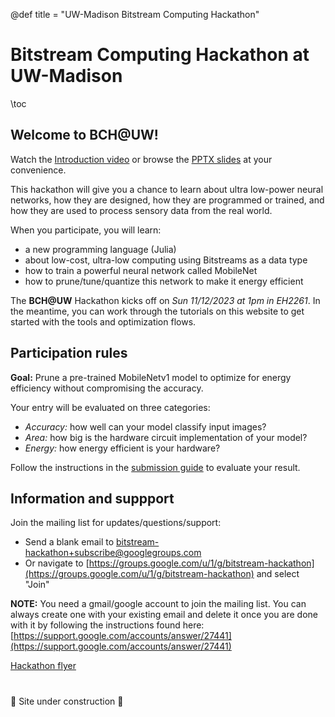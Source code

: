@def title = "UW-Madison Bitstream Computing Hackathon"

# Bitstream Computing Hackathon at UW-Madison

\toc

## Welcome to **BCH@UW!**

Watch the [Introduction video](https://youtu.be/DQgAueqjj4I) or browse the [PPTX slides](assets/hackathon_introduction.pptx) at your convenience.

This hackathon will give you a chance to learn about ultra low-power neural networks, how they are designed, how they are programmed or trained, and how they are used to process sensory data from the real world.

When you participate, you will learn:
- a new programming language (Julia)
- about low-cost, ultra-low computing using Bitstreams as a data type
- how to train a powerful neural network called MobileNet
- how to prune/tune/quantize this network to make it energy efficient

The **BCH@UW** Hackathon kicks off on *Sun 11/12/2023 at 1pm in EH2261*.
In the meantime, you can work through the tutorials on this website to get started with the tools and optimization flows.

## Participation rules

**Goal:** Prune a pre-trained MobileNetv1 model to optimize for energy efficiency without compromising the accuracy.

Your entry will be evaluated on three categories:
- *Accuracy:* how well can your model classify input images?
- *Area:* how big is the hardware circuit implementation of your model?
- *Energy:* how energy efficient is your hardware?

Follow the instructions in the [submission guide](/tutorials/submission) to evaluate your result.

## Information and suppport

Join the mailing list for updates/questions/support:
- Send a blank email to [bitstream-hackathon+subscribe@googlegroups.com](mailto:bitstream-hackathon+subscribe@googlegroups.com)
- Or navigate to [https://groups.google.com/u/1/g/bitstream-hackathon](https://groups.google.com/u/1/g/bitstream-hackathon) and select "Join"

**NOTE:** You need a gmail/google account to join the mailing list. You can always create one with your existing email and delete it once you are done with it by following the instructions found here:
[https://support.google.com/accounts/answer/27441](https://support.google.com/accounts/answer/27441)

[Hackathon flyer](assets/flyer.pdf)

#
🚧 Site under construction 🚧

